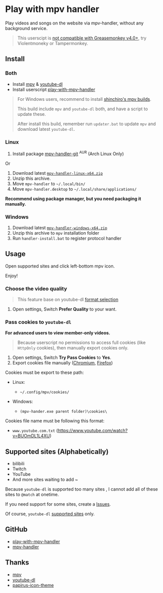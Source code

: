 # Play with mpv handler

Play videos and songs on the website via mpv-handler, without any background service.

> This userscipt is [not compatible with Greasemonkey v4.0+][note-greasemokey], try Violentmoneky or Tampermonkey.

## Install

### Both

- Install [mpv][install-mpv] & [youtube-dl][install-youtube-dl]
- Install userscript [play-with-mpv-handler][install-userscript]

> For Windows users, recommend to install [shinchiro's mpv builds][install-mpv-windows].
>
> This build include `mpv` and `youtube-dl` both, and have a script to update these.
>
> After install this build, remember run `updater.bat` to update `mpv` and download latest `youtube-dl`.

### Linux

1. Install package [mpv-handler-git][install-mpv-handler-arch] <sup>AUR</sup> (Arch Linux Only)

Or

1. Download latest [`mpv-handler-linux-x64.zip`][install-mpv-handler-linux]
2. Unzip this archive.
3. Move `mpv-handler` to `~/.local/bin/`
4. Move `mpv-handler.desktop` to `~/.local/share/applications/`

**Recommend using package manager, but you need packaging it manually.**

### Windows

1. Download latest [`mpv-handler-windows-x64.zip`][install-mpv-handler-windows]
2. Unzip this archive to `mpv` installation folder
3. Run `handler-install.bat` to register protocol handler

## Usage

Open supported sites and click left-bottom mpv icon.

Enjoy!

### Choose the video quality

> This feature base on youtube-dl [format selection][usage-format-selection]

1. Open settings, Switch **Prefer Quality** to your want.

### Pass cookies to `youtube-dl`

**For advanced users to view member-only videos.**

> Because userscript no permissions to access full cookies (like `HttpOnly` cookies), then manually export cookies only.

1. Open settings, Switch **Try Pass Cookies** to **Yes**.
2. Export cookies file manually ([Chromium][usage-cookies-chromium], [Firefox][usage-cookies-firefox])

Cookies must be export to these path:

- Linux:

  - `~/.config/mpv/cookies/`

- Windows:

  - `(mpv-hander.exe parent folder)\cookies\`

Cookies file name must be following this format:

- `www.youtube.com.txt` (https://www.youtube.com/watch?v=BUOmDL1L4XU)

## Supported sites (Alphabetically)

- bilibili
- Twitch
- YouTube
- And more sites waiting to add ~

Because `youtube-dl` is supported too many sites , I cannot add all of these sites to `@match` at onetime.

If you need support for some sites, create a [Issues][support-issues].

Of course, `youtube-dl` [supported sites][support-sites] only.

## GitHub

- [play-with-mpv-handler][github-userscript]
- [mpv-handler][github-mpv-handler]

## Thanks

- [mpv][thanks-mpv]
- [youtube-dl][thanks-youtube-dl]
- [papirus-icon-theme][thanks-papirus-icon-theme]

[note-greasemokey]: https://github.com/akiirui/userscript/issues/1
[install-mpv]: https://mpv.io/installation/
[install-youtube-dl]: https://github.com/ytdl-org/youtube-dl/releases
[install-userscript]: https://greasyfork.org/scripts/416271-play-with-mpv
[install-mpv-windows]: https://sourceforge.net/projects/mpv-player-windows/files
[install-mpv-handler-arch]: https://aur.archlinux.org/packages/mpv-handler-git/
[install-mpv-handler-linux]: https://github.com/akiirui/mpv-handler/releases/latest/download/mpv-handler-linux-x64.zip
[install-mpv-handler-windows]: https://github.com/akiirui/mpv-handler/releases/latest/download/mpv-handler-windows-x64.zip
[usage-format-selection]: https://github.com/ytdl-org/youtube-dl/blob/master/README.md#format-selection
[usage-cookies-chromium]: https://chrome.google.com/webstore/detail/get-cookiestxt/bgaddhkoddajcdgocldbbfleckgcbcid/
[usage-cookies-firefox]: https://addons.mozilla.org/en-US/firefox/addon/cookies-txt/
[support-issues]: https://github.com/akiirui/userscript/issues/new
[support-sites]: https://ytdl-org.github.io/youtube-dl/supportedsites.html
[github-userscript]: https://github.com/akiirui/userscript/tree/play-with-mpv-handler/
[github-mpv-handler]: https://github.com/akiirui/mpv-handler/
[thanks-mpv]: https://mpv.io/
[thanks-youtube-dl]: https://github.com/ytdl-org/youtube-dl/
[thanks-papirus-icon-theme]: https://github.com/PapirusDevelopmentTeam/papirus-icon-theme/
